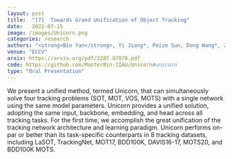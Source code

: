 ```yaml
---
layout: post
title:  "[7]  Towards Grand Unification of Object Tracking"
date:   2022-07-15
image: /images/Unicorn.png
categories: research
authors: "<strong>Bin Yan</strong>, Yi Jiang*, Peize Sun, Dong Wang*, Zehuan Yuan, Ping Luo, Huchuan Lu"
venue: "ECCV"
arxiv: https://arxiv.org/pdf/2207.07078.pdf
code: https://github.com/MasterBin-IIAU/Unicorn#unicorn
type: "Oral Presentation"
---
```


We present a unified method, termed Unicorn, that can simultaneously solve four tracking problems (SOT, MOT, VOS, MOTS) with a single network using the same model parameters. 
Unicorn provides a unified solution, adopting the same input, backbone, embedding,
and head across all tracking tasks. For the first time, we accomplish the great unification of the tracking network architecture and learning
paradigm. Unicorn performs on-par or better than its task-specific counterparts in 8 tracking datasets, including LaSOT, TrackingNet, MOT17,
BDD100K, DAVIS16-17, MOTS20, and BDD100K MOTS. 